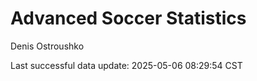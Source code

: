 # Advanced Soccer Statistics
Denis Ostroushko

<!-- gfm -->

Last successful data update: 2025-05-06 08:29:54 CST
